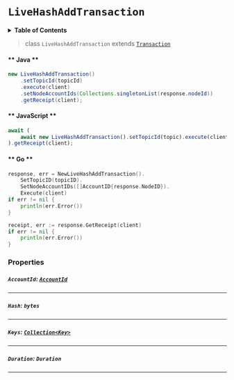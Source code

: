 # `LiveHashAddTransaction`

<details>
<summary><b>Table of Contents</b></summary>

| Item | Java | JavaScript | Go
| - | - | - | - |
| [`AccountId`](#accountid-accountidreferencecryptocurrencyaccountidmd) | ✅ | ✅ | ✅
| [`Hash`](#hash-bytes) | ✅ | ✅ | ✅
| [`Keys`](#keys-collectionkeyreferencecryptographykeymd) | ✅ | ✅ | ✅
| [`Duration`](#duration-duration) | ✅ | ✅ | ✅
</details>

> class `LiveHashAddTransaction` extends [`Transaction`](reference/Transaction.md)

<!-- tabs:start -->

#### ** Java **

```java
new LiveHashAddTransaction()
    .setTopicId(topicId)
    .execute(client)
    .setNodeAccountIds(Collections.singletonList(response.nodeId))
    .getReceipt(client);
```

#### ** JavaScript **

```js
await (
    await new LiveHashAddTransaction().setTopicId(topic).execute(client)
).getReceipt(client);
```

#### ** Go **

```go
response, err = NewLiveHashAddTransaction().
    SetTopicID(topicID).
    SetNodeAccountIDs([]AccountID{response.NodeID}).
    Execute(client)
if err != nil {
    println(err.Error())
}

receipt, err := response.GetReceipt(client)
if err != nil {
    println(err.Error())
}
```

<!-- tabs:end -->

### Properties

##### `AccountId`: [`AccountId`](reference/cryptocurrency/AccountId.md)

---

##### `Hash`: `bytes`

---

##### `Keys`: [`Collection<Key>`](reference/cryptography/Key.md)

---

##### `Duration`: `Duration`

---

